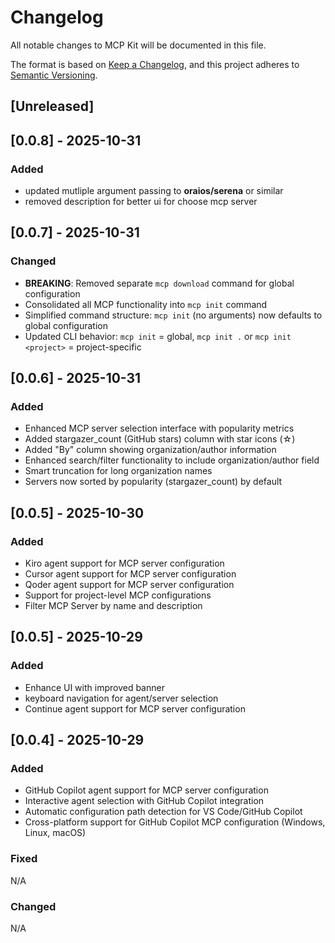 # Changelog

All notable changes to MCP Kit will be documented in this file.

The format is based on [Keep a Changelog](https://keepachangelog.com/en/1.0.0/),
and this project adheres to [Semantic Versioning](https://semver.org/spec/v2.0.0.html).

## [Unreleased]

## [0.0.8] - 2025-10-31

### Added
- updated mutliple argument passing to **oraios/serena** or similar
- removed description for better ui for choose mcp server

## [0.0.7] - 2025-10-31

### Changed
- **BREAKING**: Removed separate `mcp download` command for global configuration
- Consolidated all MCP functionality into `mcp init` command
- Simplified command structure: `mcp init` (no arguments) now defaults to global configuration
- Updated CLI behavior: `mcp init` = global, `mcp init .` or `mcp init <project>` = project-specific

## [0.0.6] - 2025-10-31

### Added
- Enhanced MCP server selection interface with popularity metrics
- Added stargazer_count (GitHub stars) column with star icons (☆)
- Added "By" column showing organization/author information
- Enhanced search/filter functionality to include organization/author field
- Smart truncation for long organization names
- Servers now sorted by popularity (stargazer_count) by default

## [0.0.5] - 2025-10-30

### Added
- Kiro agent support for MCP server configuration
- Cursor agent support for MCP server configuration
- Qoder agent support for MCP server configuration
- Support for project-level MCP configurations
- Filter MCP Server by name and description


## [0.0.5] - 2025-10-29

### Added
- Enhance UI with improved banner 
- keyboard navigation for agent/server selection
- Continue agent support for MCP server configuration


## [0.0.4] - 2025-10-29

### Added
- GitHub Copilot agent support for MCP server configuration
- Interactive agent selection with GitHub Copilot integration
- Automatic configuration path detection for VS Code/GitHub Copilot
- Cross-platform support for GitHub Copilot MCP configuration (Windows, Linux, macOS)


### Fixed

N/A

### Changed

N/A

